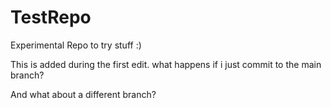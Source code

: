 # TestRepo
Experimental Repo to try stuff :)

This is added during the first edit. what happens if i just commit to the main branch?

And what about a different branch?


